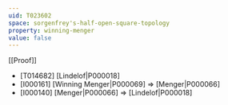 ```yaml
---
uid: T023602
space: sorgenfrey's-half-open-square-topology
property: winning-menger
value: false
---
```

[[Proof]]

* [T014682] [Lindelof|P000018]
* [I000161] [Winning Menger|P000069] => [Menger|P000066]
* [I000140] [Menger|P000066] => [Lindelof|P000018]

